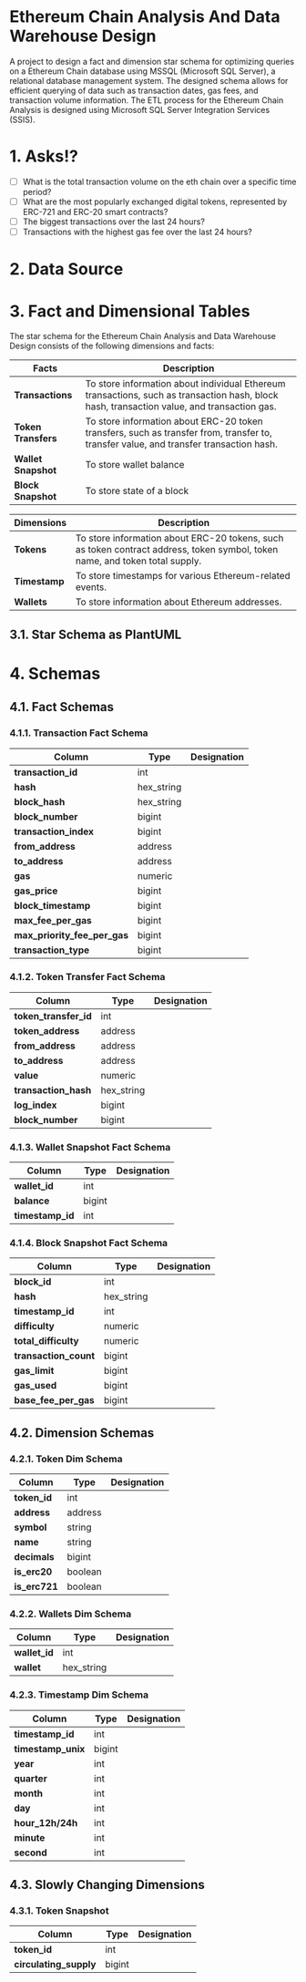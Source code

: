 # Ethereum Chain Analysis And Data Warehouse Design
A project to design a fact and dimension star schema for optimizing queries on a Ethereum Chain database using MSSQL (Microsoft SQL Server), a relational database management system.
The designed schema allows for efficient querying of data such as transaction dates, gas fees, and transaction volume information.
The ETL process for the Ethereum Chain Analysis is designed using Microsoft SQL Server Integration Services (SSIS).

# 1. Asks!?
- [ ] What is the total transaction volume on the eth chain over a specific time period?
- [ ] What are the most popularly exchanged digital tokens, represented by ERC-721 and ERC-20 smart contracts?
- [ ] The biggest transactions over the last 24 hours?
- [ ] Transactions with the highest gas fee over the last 24 hours?
# 2. Data Source

# 3. Fact and Dimensional Tables
The star schema for the Ethereum Chain Analysis and Data Warehouse Design consists of the following dimensions and facts:

| **Facts**           | **Description**                                                                                                                                |
|--------------------------|--------------------------------------------------------------------------------------------------------|
| **Transactions** | To store information about individual Ethereum transactions, such as transaction hash, block hash, transaction value, and transaction gas. |
| **Token Transfers** | To store information about ERC-20 token transfers, such as transfer from, transfer to, transfer value, and transfer transaction hash. |
| **Wallet Snapshot** | To store wallet balance |
| **Block Snapshot** | To store state of a block |

| **Dimensions**           | **Description**                                                                                        |
|--------------------------|--------------------------------------------------------------------------------------------------------|
| **Tokens**       | To store information about ERC-20 tokens, such as token contract address, token symbol, token name, and token total supply. |
| **Timestamp** | To store timestamps for various Ethereum-related events. |
| **Wallets** | To store information about Ethereum addresses. |

## 3.1. Star Schema as PlantUML

# 4. Schemas
## 4.1. Fact Schemas
### 4.1.1. Transaction Fact Schema
| **Column** | **Type**| **Designation** |
|----------|-------------| -------- |
| **transaction_id** | int | | 
| **hash** | hex_string | |
| **block_hash** | hex_string | | 
| **block_number** | bigint | | 
| **transaction_index** | bigint | |
| **from_address** | address | |
| **to_address** | address | | 
| **gas** | numeric | |
| **gas_price** | bigint | |
| **block_timestamp** | bigint| |
| **max_fee_per_gas** | bigint | | 
| **max_priority_fee_per_gas** | bigint | |
| **transaction_type** | bigint | | 
### 4.1.2. Token Transfer Fact Schema
| **Column**       | **Type**    | **Designation** |
| --------------   | ----------- | --------- | 
| **token_transfer_id** | int | | 
| **token_address** | address | | 
| **from_address** | address | | 
| **to_address**   | address | | 
| **value**        | numeric | | 
| **transaction_hash** | hex_string | |
| **log_index**    | bigint   | |
| **block_number** | bigint   | |
### 4.1.3. Wallet Snapshot Fact Schema
| **Column**       | **Type**    | **Designation** |
| --------------   | ----------- | --------- | 
| **wallet_id** | int | |
| **balance** | bigint | |
| **timestamp_id** | int | |
### 4.1.4. Block Snapshot Fact Schema
| **Column**       | **Type**    | **Designation** |
| --------------   | ----------- | --------- | 
| **block_id** | int | |
| **hash** | hex_string | |
| **timestamp_id** | int | | 
| **difficulty** | numeric | |
| **total_difficulty** | numeric | |
| **transaction_count** | bigint | |
| **gas_limit** | bigint | |
| **gas_used** | bigint | |
| **base_fee_per_gas** | bigint | |
## 4.2. Dimension Schemas
### 4.2.1. Token Dim Schema
| **Column**       | **Type**    | **Designation** |
| --------------   | ----------- | -------- |
| **token_id**      | int | |
| **address**      | address | |
| **symbol**       | string  | |
| **name**         | string  | |
| **decimals**     | bigint  | |
| **is_erc20**     | boolean | |
| **is_erc721**    | boolean | |
### 4.2.2. Wallets Dim Schema
| **Column**     | **Type**    | **Designation** |
| -------------- | ----------- | --------------- |
| **wallet_id** | int | |
| **wallet** | hex_string | |
### 4.2.3. Timestamp Dim Schema
| **Column**       | **Type**    | **Designation** |
| --------------   | ----------- | ---------------- |
| **timestamp_id** | int | |
| **timestamp_unix** | bigint | |
| **year** | int | | 
| **quarter** | int | |   
| **month** | int | |
| **day** | int | |
| **hour_12h/24h** | int | |
| **minute** | int | | 
| **second** | int | |
## 4.3. Slowly Changing Dimensions
### 4.3.1. Token Snapshot
| **Column**       | **Type**    | **Designation** |
| --------------   | ----------- | -------- |
| **token_id** | int | |
| **circulating_supply** | bigint | |

